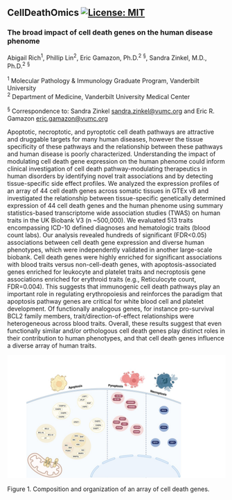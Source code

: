 ## CellDeathOmics [![License: MIT](https://img.shields.io/badge/License-MIT-yellow.svg)](https://github.com/gamazonlab/CellDeathOmics/blob/main/LICENSE)

### The broad impact of cell death genes on the human disease phenome

Abigail Rich<sup>1</sup>, Phillip Lin<sup>2</sup>, Eric Gamazon, Ph.D.<sup>2</sup> <sup>§</sup>, Sandra Zinkel, M.D., Ph.D.<sup>2</sup> <sup>§</sup>  

<sup>1</sup> Molecular Pathology & Immunology Graduate Program, Vanderbilt University  
<sup>2</sup> Department of Medicine, Vanderbilt University Medical Center  

<sup>§</sup> Correspondence to: Sandra Zinkel <sandra.zinkel@vumc.org> and Eric R. Gamazon <eric.gamazon@vumc.org>  

Apoptotic, necroptotic, and pyroptotic cell death pathways are attractive and druggable targets for many human diseases, however the tissue specificity of these pathways and the relationship between these pathways and human disease is poorly characterized. Understanding the impact of modulating cell death gene expression on the human phenome could inform clinical investigation of cell death pathway-modulating therapeutics in human disorders by identifying novel trait associations and by detecting tissue-specific side effect profiles. We analyzed the expression profiles of an array of 44 cell death genes across somatic tissues in GTEx v8 and investigated the relationship between tissue-specific genetically determined expression of 44 cell death genes and the human phenome using summary statistics-based transcriptome wide association studies (TWAS) on human traits in the UK Biobank V3 (n ~500,000). We evaluated 513 traits encompassing ICD-10 defined diagnoses and hematologic traits (blood count labs). Our analysis revealed hundreds of significant (FDR<0.05) associations between cell death gene expression and diverse human phenotypes, which were independently validated in another large-scale biobank. Cell death genes were highly enriched for significant associations with blood traits versus non-cell-death genes, with apoptosis-associated genes enriched for leukocyte and platelet traits and necroptosis gene associations enriched for erythroid traits (e.g., Reticulocyte count, FDR=0.004). This suggests that immunogenic cell death pathways play an important role in regulating erythropoiesis and reinforces the paradigm that apoptosis pathway genes are critical for white blood cell and platelet development. Of functionally analogous genes, for instance pro-survival BCL2 family members, trait/direction-of-effect relationships were heterogeneous across blood traits. Overall, these results suggest that even functionally similar and/or orthologous cell death genes play distinct roles in their contribution to human phenotypes, and that cell death genes influence a diverse array of human traits.  

![Composition and organization of an array of cell death genes](https://github.com/gamazonlab/CellDeathOmics/blob/main/Figures/Figure1.jpg)

Figure 1. Composition and organization of an array of cell death genes.  
